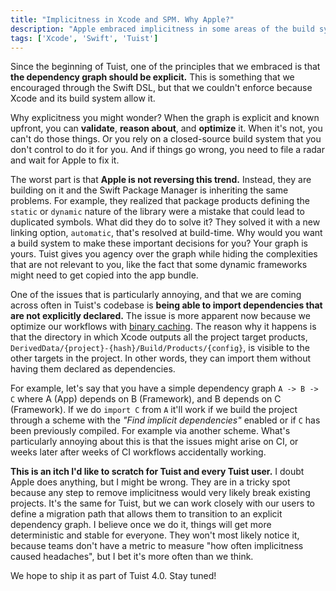 ```yaml
---
title: "Implicitness in Xcode and SPM. Why Apple?"
description: "Apple embraced implicitness in some areas of the build system, and it's causing headaches to developers. In this post, I share my thoughts on the topic and how we are planning to address it in Tuist."
tags: ['Xcode', 'Swift', 'Tuist']
---
```


Since the beginning of Tuist,
one of the principles that we embraced is that **the dependency graph should be explicit.**
This is something that we encouraged through the Swift DSL,
but that we couldn't enforce because Xcode and its build system allow it.

Why explicitness you might wonder?
When the graph is explicit and known upfront,
you can **validate**, **reason about**, and **optimize** it.
When it's not,
you can't do those things.
Or you rely on a closed-source build system that you don't control to do it for you.
And if things go wrong, you need to file a radar and wait for Apple to fix it.

The worst part is that **Apple is not reversing this trend.**
Instead, they are building on it and the Swift Package Manager is inheriting the same problems.
For example, they realized that package products defining the `static` or `dynamic` nature of the library were a mistake that could lead to duplicated symbols.
What did they do to solve it?
They solved it with a new linking option, `automatic`, that's resolved at build-time.
Why would you want a build system to make these important decisions for you?
Your graph is yours.
Tuist gives you agency over the graph while hiding the complexities that are not relevant to you,
like the fact that some dynamic frameworks might need to get copied into the app bundle.

One of the issues that is particularly annoying,
and that we are coming across often in Tuist's codebase is **being able to import dependencies that are not explicitly declared.**
The issue is more apparent now because we optimize our workflows with [binary caching](https://docs.next.tuist.io/documentation/tuist/binary-caching).
The reason why it happens is that the directory in which Xcode outputs all the project target products, `DerivedData/{project}-{hash}/Build/Products/{config}`, is visible to the other targets in the project.
In other words, they can import them without having them declared as dependencies.

For example, let's say that you have a simple dependency graph `A -> B -> C` where A (App) depends on B (Framework), and B depends on C (Framework). If we do `import C` from `A` it'll work if we build the project through a scheme with the *"Find implicit dependencies"* enabled or if `C` has been previously compiled. For example via another scheme.
What's particularly annoying about this is that the issues might arise on CI, or weeks later after weeks of CI workflows accidentally working. 

**This is an itch I'd like to scratch for Tuist and every Tuist user.**
I doubt Apple does anything, but I might be wrong.
They are in a tricky spot because any step to remove implicitness would very likely break existing projects.
It's the same for Tuist,
but we can work closely with our users to define a migration path that allows them to transition to an explicit dependency graph.
I believe once we do it,
things will get more deterministic and stable for everyone.
They won't most likely notice it,
because teams don't have a metric to measure "how often implicitness caused headaches",
but I bet it's more often than we think.

We hope to ship it as part of Tuist 4.0. Stay tuned!

